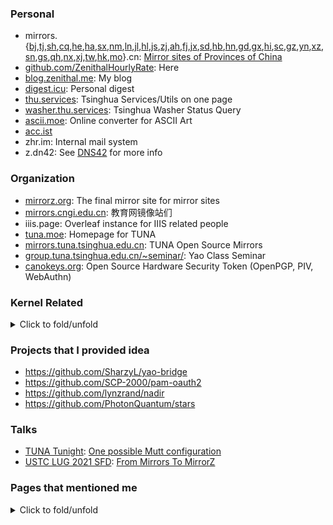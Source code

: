 <!--
<a href="https://github.com/Harry-Chen">
  <img align="center" alt="GitHub Stats" src="https://github-readme-stats.vercel.app/api?username=ZenithalHourlyRate&show_icons=true&include_all_commits=true" />
</a>
-->

### Personal

* mirrors.{[bj](https://mirrors.bj.cn),[tj](https://mirrors.tj.cn),[sh](https://mirrors.sh.cn),[cq](https://mirrors.cq.cn),[he](https://mirrors.he.cn),[ha](https://mirrors.ha.cn),[sx](https://mirrors.sx.cn),[nm](https://mirrors.nm.cn),[ln](https://mirrors.ln.cn),[jl](https://mirrors.jl.cn),[hl](https://mirrors.hl.cn),[js](https://mirrors.js.cn),[zj](https://mirrors.zj.cn),[ah](https://mirrors.ah.cn),[fj](https://mirrors.fj.cn),[jx](https://mirrors.jx.cn),[sd](https://mirrors.sd.cn),[hb](https://mirrors.hb.cn),[hn](https://mirrors.hn.cn),[gd](https://mirrors.gd.cn),[gx](https://mirrors.gx.cn),[hi](https://mirrors.hi.cn),[sc](https://mirrors.sc.cn),[gz](https://mirrors.gz.cn),[yn](https://mirrors.yn.cn),[xz](https://mirrors.xz.cn),[sn](https://mirrors.sn.cn),[gs](https://mirrors.gs.cn),[qh](https://mirrors.qh.cn),[nx](https://mirrors.nx.cn),[xj](https://mirrors.xj.cn),[tw](https://mirrors.tw.cn),[hk](https://mirrors.hk.cn),[mo](https://mirrors.mo.cn)}.cn: [Mirror sites of Provinces of China](https://github.com/ZenithalHourlyRate/mirrors.cn)
* [github.com/ZenithalHourlyRate](https://github.com/ZenithalHourlyRate): Here
* [blog.zenithal.me](https://blog.zenithal.me): My blog
* [digest.icu](https://digest.icu): Personal digest
* [thu.services](https://thu.services): Tsinghua Services/Utils on one page
* [washer.thu.services](https://washer.thu.services): Tsinghua Washer Status Query
* [ascii.moe](https://ascii.moe): Online converter for ASCII Art
* [acc.ist](https://acc.ist)
* zhr.im: Internal mail system
* z.dn42: See [DNS42](https://github.com/ZenithalHourlyRate/dns42) for more info

### Organization

* [mirrorz.org](https://mirrorz.org): The final mirror site for mirror sites
* [mirrors.cngi.edu.cn](https://mirrors.cngi.edu.cn): 教育网镜像站们
* iiis.page: Overleaf instance for IIIS related people
* [tuna.moe](https://tuna.moe): Homepage for TUNA
* [mirrors.tuna.tsinghua.edu.cn](https://mirrors.tuna.tsinghua.edu.cn): TUNA Open Source Mirrors
* [group.tuna.tsinghua.edu.cn/~seminar/](https://group.iiis.tsinghua.edu.cn/~seminar/): Yao Class Seminar
* [canokeys.org](https://canokeys.org): Open Source Hardware Security Token (OpenPGP, PIV, WebAuthn)

### Kernel Related
<details>
<summary>Click to fold/unfold</summary>

#### Kernel Commits that I authored

* [docs: usbip: Fix major fields and descriptions in protocol](https://github.com/torvalds/linux/commit/17af793217a68ce344c46e1f96c86587011d6785)
* [usbip: tools: add options and examples in man page related to device mode](https://github.com/torvalds/linux/commit/b737eecd4a8a62c7e479b2c7d2d1a1319343c72b)
* [usbip: tools: add usage of device mode in usbip\_list.c](https://github.com/torvalds/linux/commit/a58977b2f831e931b3f9268e3051c875ec00f800)

#### Kernel Commits that related to me

* [ipv6: report errors for iftoken via netlink extack](https://github.com/torvalds/linux/commit/3583a4e8d77d44697a21437227dd53fc6e7b2cb5)

#### Kernel Contributors that I know

* @icenowy
* @ShankerWangMiao
* @septs
* @sztsian
* @t123yh
* @twd2

#### Kernel Contributors that I find interesting

* Jia-Ju Bai
* tangzhenhao <!--<tzh18@mails.tsinghua.edu.cn>-->

#### Kernel Fork Maintainer that I know

* @FireflyTang
* @icenowy

</details>

### Projects that I provided idea

* <https://github.com/SharzyL/yao-bridge>
* <https://github.com/SCP-2000/pam-oauth2>
* <https://github.com/lynzrand/nadir>
* <https://github.com/PhotonQuantum/stars>

### Talks

* [TUNA Tunight](https://tuna.moe/event/2020/mutt/): [One possible Mutt configuration](https://github.com/ZenithalHourlyRate/muttrc)
* [USTC LUG 2021 SFD](https://lug.ustc.edu.cn/wiki/lug/events/sfd/#2021-%E5%B9%B4-sfd): [From Mirrors To MirrorZ](https://github.com/ZenithalHourlyRate/sfd)

### Pages that mentioned me
<details>
<summary>Click to fold/unfold</summary>

* [20180810|清华录取生郑鈜壬： 效率刷题 组团学习](http://www.21ytv.com/folder36/folder38/2018-08-10/127148.html)
* [20190226|写作课的“黄埔一期”](https://mp.weixin.qq.com/s/DGX_xYh_vaOJ5LBl-bgp0A)、[20190227|从巴金到爱因斯坦：八字班的第一次写作课](https://www.sohu.com/a/298012077_397252)（最全的一份）
* [20190326|光明日报|小小写作课，如何生发大能量](https://epaper.gmw.cn/gmrb/html/2019-03/26/nw.D110000gmrb_20190326_4-08.htm) 以及 [20190326|清华大学官网](https://www.tsinghua.edu.cn/info/1182/49704.htm)
* [20190326|中国教育报|清华大学官网|从容地拓展 优雅地打磨——揭秘清华大学写作课“黄埔一期”](https://www.tsinghua.edu.cn/info/1182/49717.htm) 以及[20190502|清华大学微信公众号|清华写作课：从容地拓展，优雅地打磨](https://mp.weixin.qq.com/s/ED7oyVUS0fze7PAX9osfzg)，两者内容有差别；后者含有报纸报道情况。
* [20190410|教学教务参考|北京林业大学教务处主办](http://jwc.bjfu.edu.cn/docs/20190411142522366527.pdf)，真是奇妙，这样和别的 edu.cn 有了联系
* [20190319|茶园官网|论道人工智能，助力实体经济 ——张熠天博士为姚班学子带来立志讲座第一讲](https://iiis.tsinghua.edu.cn/show-7959-1.html)
* [20191112|2019高教社杯全国大学生数学建模竞赛获奖名单](http://www.mcm.edu.cn/upload_cn/node/552/PxlccSn08fa45acf2cdaa7cf638f088efb289ee3.pdf)，又是一个 edu.cn
* [20200930|20190930照片|知乎|如何评价清华大学学堂路一学生边骑车边操作笔记本电脑？](https://www.zhihu.com/question/423521280/answer/1500832620)
* [基于IPv6自组织网络的科学计算网格研究（2020-2021学年）](https://hep.tsinghua.edu.cn/~orv/teaching.html)
* [20210522|中科院物理所公众日|入镜](https://www.bilibili.com/video/BV1Cq4y1j7WQ)
* [20211001|中科院软件所PLCT开源进展·第26期|Firefox On Arch Linux RISC-V](https://zhuanlan.zhihu.com/p/416171522)

#### Reporting Alumni of IIIS

* [20190516|茶园人物 | 吴越：从计科到商科的转换之路](https://iiis.tsinghua.edu.cn/index.php?v=show&cid=661&id=8072)
* [20190806|茶园人物 | 陈立杰：关于Paper，这是个好问题！](https://mp.weixin.qq.com/s/nZ2nvIgoDkfSdlDtwDBAOg)
* [20210402|第三期《从茶园走向世界》之李成涛 —— 用科技改变世界是一件浪漫的事情](https://iiis.tsinghua.edu.cn/show-9264-1.html)
* [20210412|第四期《从茶园走向世界》之龙凡 —— 乐观洒脱，活出别样人生](https://iiis.tsinghua.edu.cn/show-9266-1.html)
* [20210422|第五期《从茶园走向世界》之马腾宇——十年磨一剑，遥摘万里星](https://iiis.tsinghua.edu.cn/show-9267-1.html)
* [20210521|第七期《从茶园走向世界》之楼天城——兴趣是个多臂老虎机](https://iiis.tsinghua.edu.cn/show-9270-1.html)
* [20210719|第十期《从茶园走向世界》之胡渊鸣——图写太极，编译世界](https://iiis.tsinghua.edu.cn/show-9335-1.html)

<!--
#### Academic

* [ORCID](https://orcid.org/0000-0001-5194-9601)
* [dblp](https://dblp.org/pid/286/1939.html)
* [ACM](https://dl.acm.org/profile/99659679839)

#### Blogs

* [洗衣机状态](https://zrt.io/2020/08/wash/)
* [派的朋友们](https://nya.rs/posts/friends/)
* [YubiKey 5 NFC 开箱](https://awsl.blog/2021/yubikey)
-->

</details>
